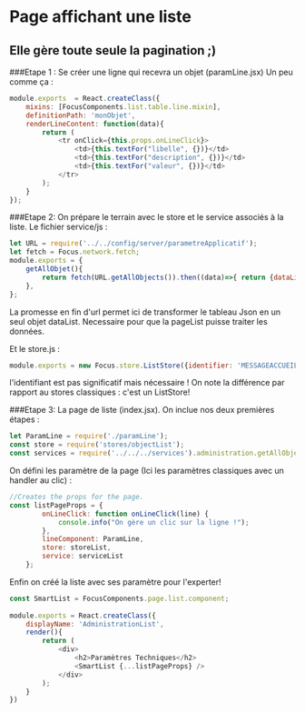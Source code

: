 # Page affichant une liste #
## Elle gère toute seule la pagination ;) ##

###Etape 1 : 
Se créer une ligne qui recevra un objet (paramLine.jsx) Un peu comme ça :
```javascript
module.exports  = React.createClass({
    mixins: [FocusComponents.list.table.line.mixin],
    definitionPath: 'monObjet',
    renderLineContent: function(data){
        return (
            <tr onClick={this.props.onLineClick}>
                <td>{this.textFor("libelle", {})}</td>
                <td>{this.textFor("description", {})}</td>
                <td>{this.textFor("valeur", {})}</td>
            </tr>
        );
    }
});
```

###Etape 2:
On prépare le terrain avec le store et le service associés à la liste.
Le fichier service/js :
```javascript
let URL = require('../../config/server/parametreApplicatif');
let fetch = Focus.network.fetch;
module.exports = {
    getAllObjet(){
        return fetch(URL.getAllObjects()).then((data)=>{ return {dataList: data}});
    },
};
```
La promesse en fin d'url permet ici de transformer le tableau Json en un seul objet dataList. Necessaire pour que la pageList puisse traiter les données.

Et le store.js :
```javascript
module.exports = new Focus.store.ListStore({identifier: 'MESSAGEACCUEIL'});
```
l'identifiant est pas significatif mais nécessaire !
On note la différence par rapport au stores classiques : c'est un ListStore!

###Etape 3:
La page de liste (index.jsx).
On inclue nos deux premières étapes :
```javascript
let ParamLine = require('./paramLine');
const store = require('stores/objectList');
const services = require('../../../services').administration.getAllObjects;
```
On défini les paramètre de la page (Ici les paramètres classiques avec un handler au clic) :
```javascript
//Creates the props for the page.
const listPageProps = {
        onLineClick: function onLineClick(line) {
            console.info("On gère un clic sur la ligne !");
        },
        lineComponent: ParamLine,
        store: storeList,
        service: serviceList
    };
```
Enfin on créé la liste avec ses paramètre pour l'experter!
```javascript
const SmartList = FocusComponents.page.list.component;
  
module.exports = React.createClass({
    displayName: 'AdministrationList',
    render(){
        return (
            <div>
                <h2>Paramètres Techniques</h2>
                <SmartList {...listPageProps} />
            </div>
        );
    }
})
```
